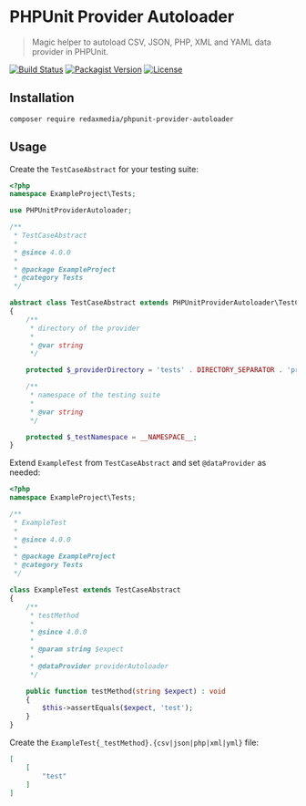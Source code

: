 PHPUnit Provider Autoloader
===========================

> Magic helper to autoload CSV, JSON, PHP, XML and YAML data provider in PHPUnit.

[![Build Status](https://img.shields.io/github/workflow/status/redaxmedia/phpunit-provider-autoloader/ci.svg)](https://github.com/redaxmedia/phpunit-provider-autoloader/actions?query=workflow:ci)
[![Packagist Version](https://img.shields.io/packagist/v/redaxmedia/phpunit-provider-autoloader.svg)](https://packagist.org/packages/redaxmedia/phpunit-provider-autoloader)
[![License](https://img.shields.io/packagist/l/redaxmedia/phpunit-provider-autoloader.svg)](https://packagist.org/packages/redaxmedia/phpunit-provider-autoloader)


Installation
------------

```
composer require redaxmedia/phpunit-provider-autoloader
```


Usage
-----

Create the `TestCaseAbstract` for your testing suite:

```php
<?php
namespace ExampleProject\Tests;

use PHPUnitProviderAutoloader;

/**
 * TestCaseAbstract
 *
 * @since 4.0.0
 *
 * @package ExampleProject
 * @category Tests
 */

abstract class TestCaseAbstract extends PHPUnitProviderAutoloader\TestCaseAbstract
{
	/**
	 * directory of the provider
	 *
	 * @var string
	 */

	protected $_providerDirectory = 'tests' . DIRECTORY_SEPARATOR . 'provider';

	/**
	 * namespace of the testing suite
	 *
	 * @var string
	 */

	protected $_testNamespace = __NAMESPACE__;
}
```

Extend `ExampleTest` from `TestCaseAbstract` and set `@dataProvider` as needed:

```php
<?php
namespace ExampleProject\Tests;

/**
 * ExampleTest
 *
 * @since 4.0.0
 *
 * @package ExampleProject
 * @category Tests
 */

class ExampleTest extends TestCaseAbstract
{
	/**
	 * testMethod
	 *
	 * @since 4.0.0
	 *
	 * @param string $expect
	 *
	 * @dataProvider providerAutoloader
	 */

	public function testMethod(string $expect) : void
	{
		$this->assertEquals($expect, 'test');
	}
}
```

Create the `ExampleTest{_testMethod}.{csv|json|php|xml|yml}` file:

```json
[
	[
		"test"
	]
]
```
